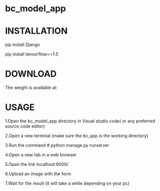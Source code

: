 # bc_model_app

# INSTALLATION

pip install Django

pip install tensorflow==1.5

# DOWNLOAD 

The weight is available at: 

# USAGE

1.Open the bc_model_app directory in Visual studio code( or any preferred source code editor)

2.Open a new terminal (make sure the bc_app is the working directory)

3.Run the command  # python manage.py runserver

4.Open a new tab in a web browser

5.Open the link  localhost:8000/

6.Upload an image with the form

7.Wait for the result (it will take a while depending on your pc)
